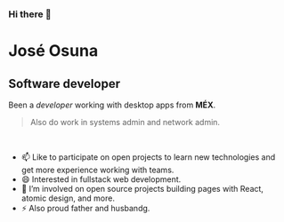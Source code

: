 ### Hi there 👋



# José Osuna

## Software developer
Been a *developer* working with desktop apps from  **MÉX**.

>Also do work in systems admin and network admin.

<br>

- 📫 Like to participate on open projects to learn new technologies and get more experience working with teams.
- 😄 Interested in fullstack web development.
- 💬 I’m involved on open source projects building pages with React, atomic design, and more.
- ⚡ Also proud father and husbandg.

